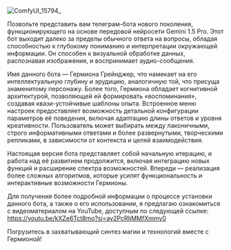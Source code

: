 ![ComfyUI_15794_](https://github.com/user-attachments/assets/9eb995db-01c1-4a13-81c5-17009d364349)


Позвольте представить вам телеграм-бота нового поколения, функционирующего на основе передовой нейросети Gemini 1.5 Pro. 
Этот бот выходит далеко за пределы обычного ответа на вопросы, обладая способностью к глубокому пониманию и интерпретации окружающей информации. 
Он способен к визуальной обработке данных, распознавая изображения, и воспринимает аудио-сообщения.

Имя данного бота — Гермиона Грейнджер, что намекает на его интеллектуальную глубину и эрудицию, аналогичную той, что присуща знаменитому персонажу. 
Более того, Гермиона обладает когнитивной архитектурой, позволяющей ей формировать «воспоминания», создавая квази-устойчивые шаблоны опыта. 
Встроенное меню настроек предоставляет возможность детальной конфигурации параметров её поведения, включая адаптацию длины ответов и уровня креативности. 
Пользователь может выбирать между лаконичными, строго информативными ответами и более развернутыми, творческими репликами, в зависимости от контекста и целей взаимодействия.

Настоящая версия бота представляет собой начальную итерацию, и работа над её развитием продолжится, включая интеграцию новых функций и расширение спектра возможностей. 
Впереди — реализация более сложных алгоритмов, которые усилят функциональность и интерактивные возможности Гермионы.

Для получения более подробной информации о процессе установки данного бота, а также о его использовании, я предлагаю ознакомиться с видеоматериалом на YouTube, 
доступным по следующей ссылке: https://youtu.be/kXZe6Tct8mo?si=ay2PcRIjMMfXmmy0 

Погрузитесь в захватывающий синтез магии и технологий вместе с Гермионой!
